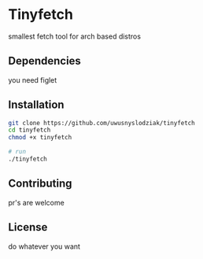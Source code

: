 # Tinyfetch
smallest fetch tool for arch based distros

## Dependencies

you need figlet

## Installation
```bash
git clone https://github.com/uwusnyslodziak/tinyfetch
cd tinyfetch
chmod +x tinyfetch

# run
./tinyfetch
```

## Contributing

pr's are welcome

## License

do whatever you want
